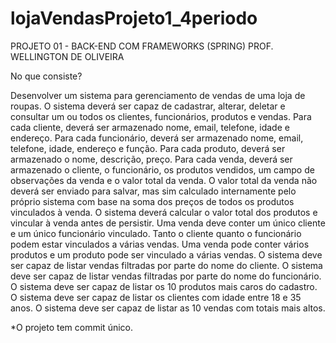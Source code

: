 # lojaVendasProjeto1_4periodo
PROJETO 01 - BACK-END COM FRAMEWORKS (SPRING) PROF. WELLINGTON DE OLIVEIRA

No que consiste?

Desenvolver um sistema para gerenciamento de vendas de uma loja de roupas.
O sistema deverá ser capaz de cadastrar, alterar, deletar e consultar um ou todos os clientes,
funcionários, produtos e vendas.
Para cada cliente, deverá ser armazenado nome, email, telefone, idade e endereço.
Para cada funcionário, deverá ser armazenado nome, email, telefone, idade, endereço e
função.
Para cada produto, deverá ser armazenado o nome, descrição, preço.
Para cada venda, deverá ser armazenado o cliente, o funcionário, os produtos vendidos, um
campo de observações da venda e o valor total da venda.
O valor total da venda não deverá ser enviado para salvar, mas sim calculado internamente
pelo próprio sistema com base na soma dos preços de todos os produtos vinculados à venda.
O sistema deverá calcular o valor total dos produtos e vincular à venda antes de persistir.
Uma venda deve conter um único cliente e um único funcionário vinculado. Tanto o cliente
quanto o funcionário podem estar vinculados a várias vendas.
Uma venda pode conter vários produtos e um produto pode ser vinculado a várias vendas.
O sistema deve ser capaz de listar vendas filtradas por parte do nome do cliente.
O sistema deve ser capaz de listar vendas filtradas por parte do nome do funcionário.
O sistema deve ser capaz de listar os 10 produtos mais caros do cadastro.
O sistema deve ser capaz de listar os clientes com idade entre 18 e 35 anos.
O sistema deve ser capaz de listar as 10 vendas com totais mais altos.

*O projeto tem commit único.
